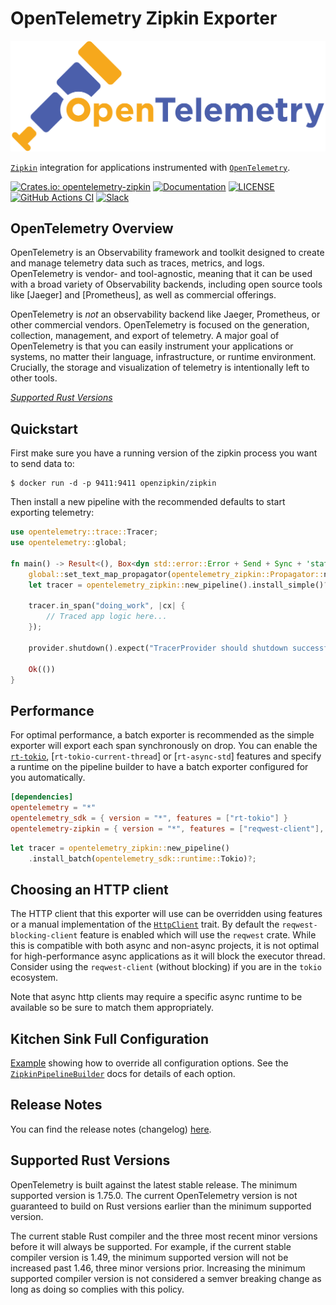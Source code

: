 # OpenTelemetry Zipkin Exporter

![OpenTelemetry — An observability framework for cloud-native software.][splash]

[splash]: https://raw.githubusercontent.com/open-telemetry/opentelemetry-rust/main/assets/logo-text.png

[`Zipkin`] integration for applications instrumented with [`OpenTelemetry`].

[![Crates.io: opentelemetry-zipkin](https://img.shields.io/crates/v/opentelemetry-zipkin.svg)](https://crates.io/crates/opentelemetry-zipkin)
[![Documentation](https://docs.rs/opentelemetry-zipkin/badge.svg)](https://docs.rs/opentelemetry-zipkin)
[![LICENSE](https://img.shields.io/crates/l/opentelemetry-zipkin)](./LICENSE)
[![GitHub Actions CI](https://github.com/open-telemetry/opentelemetry-rust/workflows/CI/badge.svg)](https://github.com/open-telemetry/opentelemetry-rust/actions?query=workflow%3ACI+branch%3Amain)
[![Slack](https://img.shields.io/badge/slack-@cncf/otel/rust-brightgreen.svg?logo=slack)](https://cloud-native.slack.com/archives/C03GDP0H023)

## OpenTelemetry Overview

OpenTelemetry is an Observability framework and toolkit designed to create and
manage telemetry data such as traces, metrics, and logs. OpenTelemetry is
vendor- and tool-agnostic, meaning that it can be used with a broad variety of
Observability backends, including open source tools like [Jaeger] and
[Prometheus], as well as commercial offerings.

OpenTelemetry is *not* an observability backend like Jaeger, Prometheus, or other
commercial vendors. OpenTelemetry is focused on the generation, collection,
management, and export of telemetry. A major goal of OpenTelemetry is that you
can easily instrument your applications or systems, no matter their language,
infrastructure, or runtime environment. Crucially, the storage and visualization
of telemetry is intentionally left to other tools.

[`Zipkin`]: https://zipkin.io/
[`OpenTelemetry`]: https://crates.io/crates/opentelemetry

*[Supported Rust Versions](#supported-rust-versions)*

## Quickstart

First make sure you have a running version of the zipkin process you want to
send data to:

```shell
$ docker run -d -p 9411:9411 openzipkin/zipkin
```

Then install a new pipeline with the recommended defaults to start exporting
telemetry:

```rust
use opentelemetry::trace::Tracer;
use opentelemetry::global;

fn main() -> Result<(), Box<dyn std::error::Error + Send + Sync + 'static>> {
    global::set_text_map_propagator(opentelemetry_zipkin::Propagator::new());
    let tracer = opentelemetry_zipkin::new_pipeline().install_simple()?;

    tracer.in_span("doing_work", |cx| {
        // Traced app logic here...
    });

    provider.shutdown().expect("TracerProvider should shutdown successfully");

    Ok(())
}
```

## Performance

For optimal performance, a batch exporter is recommended as the simple exporter
will export each span synchronously on drop. You can enable the [`rt-tokio`],
[`rt-tokio-current-thread`] or [`rt-async-std`] features and specify a runtime
on the pipeline builder to have a batch exporter configured for you
automatically.

```toml
[dependencies]
opentelemetry = "*"
opentelemetry_sdk = { version = "*", features = ["rt-tokio"] }
opentelemetry-zipkin = { version = "*", features = ["reqwest-client"], default-features = false }
```

```rust
let tracer = opentelemetry_zipkin::new_pipeline()
    .install_batch(opentelemetry_sdk::runtime::Tokio)?;
```

[`rt-tokio`]: https://tokio.rs
[`async-std`]: https://async.rs

## Choosing an HTTP client

The HTTP client that this exporter will use can be overridden using features or
a manual implementation of the [`HttpClient`] trait. By default the
`reqwest-blocking-client` feature is enabled which will use the `reqwest` crate.
While this is compatible with both async and non-async projects, it is not
optimal for high-performance async applications as it will block the executor
thread. Consider using the `reqwest-client` (without blocking) if you are in
the `tokio` ecosystem.

Note that async http clients may require a specific async runtime to be
available so be sure to match them appropriately.

[`HttpClient`]: https://docs.rs/opentelemetry/0.10/opentelemetry/exporter/trace/trait.HttpClient.html

## Kitchen Sink Full Configuration

[Example](https://docs.rs/opentelemetry-zipkin/latest/opentelemetry_zipkin/#kitchen-sink-full-configuration) showing how to override all configuration options. See the
[`ZipkinPipelineBuilder`] docs for details of each option.

[`ZipkinPipelineBuilder`]: https://docs.rs/opentelemetry-zipkin/latest/opentelemetry_zipkin/struct.ZipkinPipelineBuilder.html

## Release Notes

You can find the release notes (changelog) [here](./CHANGELOG.md).

## Supported Rust Versions

OpenTelemetry is built against the latest stable release. The minimum supported
version is 1.75.0. The current OpenTelemetry version is not guaranteed to build on
Rust versions earlier than the minimum supported version.

The current stable Rust compiler and the three most recent minor versions before
it will always be supported. For example, if the current stable compiler version
is 1.49, the minimum supported version will not be increased past 1.46, three
minor versions prior. Increasing the minimum supported compiler version is not
considered a semver breaking change as long as doing so complies with this
policy.
